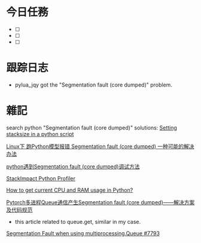 # 今日任務

- [ ] 
- [ ] 
- [ ] 

# 跟踪日志
- pylua_jqy got the "Segmentation fault (core dumped)" problem.  


# 雜記
search python "Segmentation fault (core dumped)" solutions:
[Setting stacksize in a python script](https://stackoverflow.com/questions/5061582/setting-stacksize-in-a-python-script)

[Linux下 跑Python模型报错 Segmentation fault (core dumped) 一种可能的解决办法](https://blog.csdn.net/TommyXu8023/article/details/108901876)

[python遇到Segmentation fault (core dumped)调试方法](https://blog.csdn.net/lefend/article/details/122043624)

[StackImpact Python Profiler](https://github.com/stackimpact/stackimpact-python)

[How to get current CPU and RAM usage in Python?](https://stackoverflow.com/questions/276052/how-to-get-current-cpu-and-ram-usage-in-python)

[Pytorch多进程Queue通信产生Segmentation fault (core dumped)——解决方案及代码规范](https://blog.csdn.net/xzy5210123/article/details/107446352)
- this article related to queue.get, similar in my case.

[Segmentation Fault when using multiprocessing.Queue #7793](https://github.com/ray-project/ray/issues/7793)



